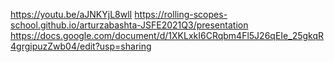 https://youtu.be/aJNKYjL8wlI
https://rolling-scopes-school.github.io/arturzabashta-JSFE2021Q3/presentation
https://docs.google.com/document/d/1XKLxkI6CRqbm4Fl5J26qEIe_25gkqR4grgipuzZwb04/edit?usp=sharing